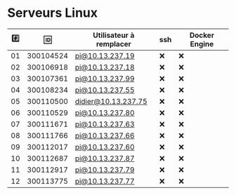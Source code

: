 # Serveurs Linux


|:hash:| :id:      | Utilisateur à remplacer | ssh              | Docker Engine    | 
|------|-----------|-------------------------|------------------|------------------|
| 01   | 300104524 | pi@10.13.237.19         |:x:               |:x:               |
| 02   | 300106918 | pi@10.13.237.18         |:x:               |:x:               |
| 03   | 300107361 | pi@10.13.237.99         |:x:               |:x:               |
| 04   | 300108234 | pi@10.13.237.55         |:x:               |:x:               |
| 05   | 300110500 | didier@10.13.237.75     |:x:               |:x:               |
| 06   | 300110529 | pi@10.13.237.80         |:x:               |:x:               |
| 07   | 300111671 | pi@10.13.237.63         |:x:               |:x:               |
| 08   | 300111766 | pi@10.13.237.66         |:x:               |:x:               |
| 09   | 300112017 | pi@10.13.237.60         |:x:               |:x:               |
| 10   | 300112687 | pi@10.13.237.87         |:x:               |:x:               |
| 11   | 300112917 | pi@10.13.237.79         |:x:               |:x:               |
| 12   | 300113775 | pi@10.13.237.77         |:x:               |:x:               |
